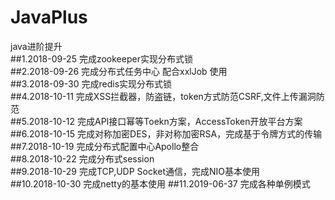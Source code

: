 # JavaPlus  
java进阶提升  
##1.2018-09-25 完成zookeeper实现分布式锁  
##2.2018-09-26 完成分布式任务中心 配合xxlJob 使用  
##3.2018-09-30 完成redis实现分布式锁  
##4.2018-10-11 完成XSS拦截器，防盗链，token方式防范CSRF,文件上传漏洞防范  
##5.2018-10-12 完成API接口幂等Toekn方案，AccessToken开放平台方案   
##6.2018-10-15 完成对称加密DES，非对称加密RSA，完成基于令牌方式的传输  
##7.2018-10-19 完成分布式配置中心Apollo整合  
##8.2018-10-22 完成分布式session   
##9.2018-10-29 完成TCP,UDP Socket通信，完成NIO基本使用  
##10.2018-10-30 完成netty的基本使用
##11.2019-06-37 完成各种单例模式


